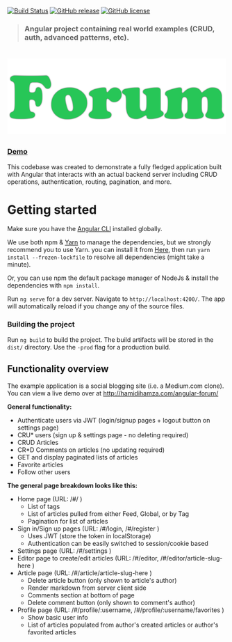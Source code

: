 [![Build Status](https://travis-ci.org/hamzahamidi/angular-forum.svg?branch=master)](https://travis-ci.org/hamzahamidi/angular-forum/)
[![GitHub release](https://img.shields.io/github/release/hamzahamidi/angular-forum.svg)](https://github.com/hamzahamidi/angular-forum/releases/latest)
[![GitHub license](https://img.shields.io/github/license/hamzahamidi/angular-forum.svg)](https://github.com/hamzahamidi/angular-forum)


> ### Angular project containing real world examples (CRUD, auth, advanced patterns, etc).

# ![Angular Forum App](logo.png)


### [Demo](http://hamidihamza.com/angular-forum)&nbsp;&nbsp;&nbsp;&nbsp;

This codebase was created to demonstrate a fully fledged application built with Angular that interacts with an actual backend server including CRUD operations, authentication, routing, pagination, and more.


# Getting started

Make sure you have the [Angular CLI](https://github.com/angular/angular-cli#installation) installed globally. 

We use both npm & [Yarn](https://yarnpkg.com) to manage the dependencies, but we strongly recommend you to use Yarn. you can install it from [Here](https://yarnpkg.com/en/docs/install), then run `yarn install --frozen-lockfile` to resolve all dependencies (might take a minute).

Or, you can use npm the default package manager of NodeJs & install the dependencies with `npm install`.

Run `ng serve` for a dev server. Navigate to `http://localhost:4200/`. The app will automatically reload if you change any of the source files.

### Building the project
Run `ng build` to build the project. The build artifacts will be stored in the `dist/` directory. Use the `-prod` flag for a production build.


## Functionality overview

The example application is a social blogging site (i.e. a Medium.com clone). You can view a live demo over at http://hamidihamza.com/angular-forum/

**General functionality:**

- Authenticate users via JWT (login/signup pages + logout button on settings page)
- CRU* users (sign up & settings page - no deleting required)
- CRUD Articles
- CR*D Comments on articles (no updating required)
- GET and display paginated lists of articles
- Favorite articles
- Follow other users

**The general page breakdown looks like this:**

- Home page (URL: /#/ )
    - List of tags
    - List of articles pulled from either Feed, Global, or by Tag
    - Pagination for list of articles
- Sign in/Sign up pages (URL: /#/login, /#/register )
    - Uses JWT (store the token in localStorage)
    - Authentication can be easily switched to session/cookie based
- Settings page (URL: /#/settings )
- Editor page to create/edit articles (URL: /#/editor, /#/editor/article-slug-here )
- Article page (URL: /#/article/article-slug-here )
    - Delete article button (only shown to article's author)
    - Render markdown from server client side
    - Comments section at bottom of page
    - Delete comment button (only shown to comment's author)
- Profile page (URL: /#/profile/:username, /#/profile/:username/favorites )
    - Show basic user info
    - List of articles populated from author's created articles or author's favorited articles
